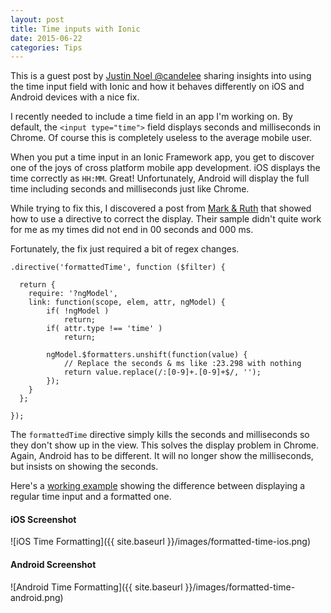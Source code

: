 ```yaml
---
layout: post
title: Time inputs with Ionic
date: 2015-06-22
categories: Tips
---
```


This is a guest post by [Justin Noel @candelee](https://calendee.com/) sharing insights into using the time input field with Ionic and how it behaves differently on iOS and Android devices with a nice fix.

<!--more-->

I recently needed to include a time field in an app I'm working on. By default, the `<input type="time">` field displays seconds and milliseconds in Chrome. Of course this is completely useless to the average mobile user.

When you put a time input in an Ionic Framework app, you get to discover one of the joys of cross platform mobile app development.  iOS displays the time correctly as `HH:MM`. Great! Unfortunately, Android will display the full time including seconds and milliseconds just like Chrome.

While trying to fix this, I discovered a post from [Mark & Ruth](http://mark.zealey.org/2015/01/08/formatting-time-inputs-nicely-with-angularjs) that showed how to use a directive to correct the display. Their sample didn't quite work for me as my times did not end in 00 seconds and 000 ms.

Fortunately, the fix just required a bit of regex changes.

```
.directive('formattedTime', function ($filter) {

  return {
    require: '?ngModel',
    link: function(scope, elem, attr, ngModel) {
        if( !ngModel )
            return;
        if( attr.type !== 'time' )
            return;

        ngModel.$formatters.unshift(function(value) {
        	// Replace the seconds & ms like :23.298 with nothing
            return value.replace(/:[0-9]+.[0-9]+$/, '');
        });
    }
  };

});
```

The `formattedTime` directive simply kills the seconds and milliseconds so they don't show up in the view. This solves the display problem in Chrome. Again, Android has to be different. It will no longer show the milliseconds, but insists on showing the seconds.

Here's a [working example](http://play.ionic.io/app/f9c3230ab47b) showing the difference between displaying a regular time input and a formatted one.

#### iOS Screenshot

![iOS Time Formatting]({{ site.baseurl }}/images/formatted-time-ios.png)

#### Android Screenshot

![Android Time Formatting]({{ site.baseurl }}/images/formatted-time-android.png)
